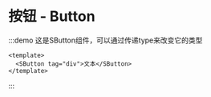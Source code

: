# 按钮 - Button
:::demo 这是SButton组件，可以通过传递type来改变它的类型
  ```vue
  <template>
    <SButton tag="div">文本</SButton>
  </template>
  ```
:::
